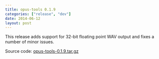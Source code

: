 ```yaml
---
title: opus-tools 0.1.9
categories: ["release", "dev"]
date: 2014-06-12
layout: post
---
```


This release adds support for 32-bit floating point WAV output and fixes a number of minor issues.

Source code: [opus-tools-0.1.9.tar.gz](http://downloads.xiph.org/releases/opus/opus-tools-0.1.9.tar.gz)
